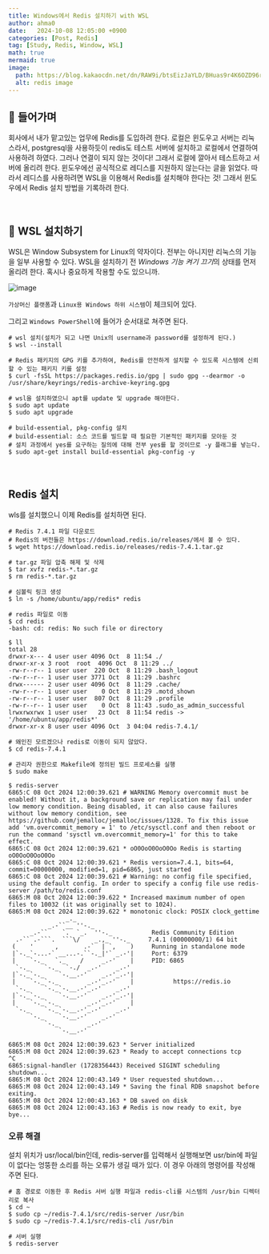 ```yaml
---
title: Windows에서 Redis 설치하기 with WSL
author: ahma0
date:   2024-10-08 12:05:00 +0900
categories: [Post, Redis]
tag: [Study, Redis, Window, WSL]
math: true
mermaid: true
image:
  path: https://blog.kakaocdn.net/dn/RAW9i/btsEizJaYLD/BHuas9r4K6OZD96rI4x94K/img.png
  alt: redis image
---
```


## 🥑 들어가며

회사에서 내가 맡고있는 업무에 Redis를 도입하려 한다. 로컬은 윈도우고 서버는 리눅스라서, postgresql을 사용하듯이 redis도 테스트 서버에 설치하고 로컬에서 연결하여 사용하려 하였다. 그러나 연결이 되지 않는 것이다! 그래서 로컬에 깔아서 테스트하고 서버에 올리려 한다. 윈도우에선 공식적으로 레디스를 지원하지 않는다는 글을 읽었다. 따라서 레디스를 사용하려면 WSL을 이용해서 Redis를 설치해야 한다는 것! 그래서 윈도우에서 Redis 설치 방법을 기록하려 한다.

<br>

## 📌 WSL 설치하기

WSL은 Window Subsystem for Linux의 약자이다. 전부는 아니지만 리눅스의 기능을 일부 사용할 수 있다. WSL을 설치하기 전 *Windows 기능 켜기 끄기*의 상태를 먼저 올리려 한다. 혹시나 중요하게 작용할 수도 있으니까.

![image](https://github.com/user-attachments/assets/420b2543-08fa-42ec-8f95-0175ac7b0265)

`가상머신 플랫폼`과 `Linux용 Windows 하위 시스템`이 체크되어 있다.

그리고 `Windows PowerShell`에 들어가 순서대로 쳐주면 된다.

```shell
# wsl 설치(설치가 되고 나면 Unix의 username과 password를 설정하게 된다.)
$ wsl --install

# Redis 패키지의 GPG 키를 추가하여, Redis를 안전하게 설치할 수 있도록 시스템에 신뢰할 수 있는 패키지 키를 설정
$ curl -fsSL https://packages.redis.io/gpg | sudo gpg --dearmor -o /usr/share/keyrings/redis-archive-keyring.gpg

# wsl을 설치하였으니 apt를 update 및 upgrade 해야한다.
$ sudo apt update
$ sudo apt upgrade

# build-essential, pkg-config 설치
# build-essential: 소스 코드를 빌드할 때 필요한 기본적인 패키지를 모아둔 것
# 설치 과정에서 yes를 요구하는 질의에 대해 전부 yes를 할 것이므로 -y 플래그를 넣는다.
$ sudo apt-get install build-essential pkg-config -y
```

<br>

## Redis 설치

wls를 설치했으니 이제 Redis를 설치하면 된다.

```shell
# Redis 7.4.1 파일 다운로드
# Redis의 버전들은 https://download.redis.io/releases/에서 볼 수 있다.
$ wget https://download.redis.io/releases/redis-7.4.1.tar.gz

# tar.gz 파일 압축 해제 및 삭제
$ tar xvfz redis-*.tar.gz
$ rm redis-*.tar.gz

# 심볼릭 링크 생성
$ ln -s /home/ubuntu/app/redis* redis

# redis 파일로 이동
$ cd redis
-bash: cd: redis: No such file or directory

$ ll
total 28
drwxr-x--- 4 user user 4096 Oct  8 11:54 ./
drwxr-xr-x 3 root  root  4096 Oct  8 11:29 ../
-rw-r--r-- 1 user user  220 Oct  8 11:29 .bash_logout
-rw-r--r-- 1 user user 3771 Oct  8 11:29 .bashrc
drwx------ 2 user user 4096 Oct  8 11:29 .cache/
-rw-r--r-- 1 user user    0 Oct  8 11:29 .motd_shown
-rw-r--r-- 1 user user  807 Oct  8 11:29 .profile
-rw-r--r-- 1 user user    0 Oct  8 11:43 .sudo_as_admin_successful
lrwxrwxrwx 1 user user   23 Oct  8 11:54 redis -> '/home/ubuntu/app/redis*'
drwxr-xr-x 8 user user 4096 Oct  3 04:04 redis-7.4.1/

# 왜인진 모르겠으나 redis로 이동이 되지 않았다.
$ cd redis-7.4.1

# 관리자 권한으로 Makefile에 정의된 빌드 프로세스를 실행
$ sudo make

$ redis-server
6865:C 08 Oct 2024 12:00:39.621 # WARNING Memory overcommit must be enabled! Without it, a background save or replication may fail under low memory condition. Being disabled, it can also cause failures without low memory condition, see https://github.com/jemalloc/jemalloc/issues/1328. To fix this issue add 'vm.overcommit_memory = 1' to /etc/sysctl.conf and then reboot or run the command 'sysctl vm.overcommit_memory=1' for this to take effect.
6865:C 08 Oct 2024 12:00:39.621 * oO0OoO0OoO0Oo Redis is starting oO0OoO0OoO0Oo
6865:C 08 Oct 2024 12:00:39.621 * Redis version=7.4.1, bits=64, commit=00000000, modified=1, pid=6865, just started
6865:C 08 Oct 2024 12:00:39.621 # Warning: no config file specified, using the default config. In order to specify a config file use redis-server /path/to/redis.conf
6865:M 08 Oct 2024 12:00:39.622 * Increased maximum number of open files to 10032 (it was originally set to 1024).
6865:M 08 Oct 2024 12:00:39.622 * monotonic clock: POSIX clock_gettime
                _._
           _.-``__ ''-._
      _.-``    `.  `_.  ''-._           Redis Community Edition
  .-`` .-```.  ```\/    _.,_ ''-._     7.4.1 (00000000/1) 64 bit
 (    '      ,       .-`  | `,    )     Running in standalone mode
 |`-._`-...-` __...-.``-._|'` _.-'|     Port: 6379
 |    `-._   `._    /     _.-'    |     PID: 6865
  `-._    `-._  `-./  _.-'    _.-'
 |`-._`-._    `-.__.-'    _.-'_.-'|
 |    `-._`-._        _.-'_.-'    |           https://redis.io
  `-._    `-._`-.__.-'_.-'    _.-'
 |`-._`-._    `-.__.-'    _.-'_.-'|
 |    `-._`-._        _.-'_.-'    |
  `-._    `-._`-.__.-'_.-'    _.-'
      `-._    `-.__.-'    _.-'
          `-._        _.-'
              `-.__.-'

6865:M 08 Oct 2024 12:00:39.623 * Server initialized
6865:M 08 Oct 2024 12:00:39.623 * Ready to accept connections tcp
^C
6865:signal-handler (1728356443) Received SIGINT scheduling shutdown...
6865:M 08 Oct 2024 12:00:43.149 * User requested shutdown...
6865:M 08 Oct 2024 12:00:43.149 * Saving the final RDB snapshot before exiting.
6865:M 08 Oct 2024 12:00:43.163 * DB saved on disk
6865:M 08 Oct 2024 12:00:43.163 # Redis is now ready to exit, bye bye...
```

### 오류 해결

설치 위치가 usr/local/bin인데, redis-server를 입력해서 실행해보면 usr/bin에 파일이 없다는 엉뚱한 소리를 하는 오류가 생길 때가 있다. 이 경우 아래의 명령어를 작성해주면 된다. 

```shell
# 홈 경로로 이동한 후 Redis 서버 실행 파일과 redis-cli를 시스템의 /usr/bin 디렉터리로 복사
$ cd ~
$ sudo cp ~/redis-7.4.1/src/redis-server /usr/bin
$ sudo cp ~/redis-7.4.1/src/redis-cli /usr/bin

# 서버 실행
$ redis-server
```
